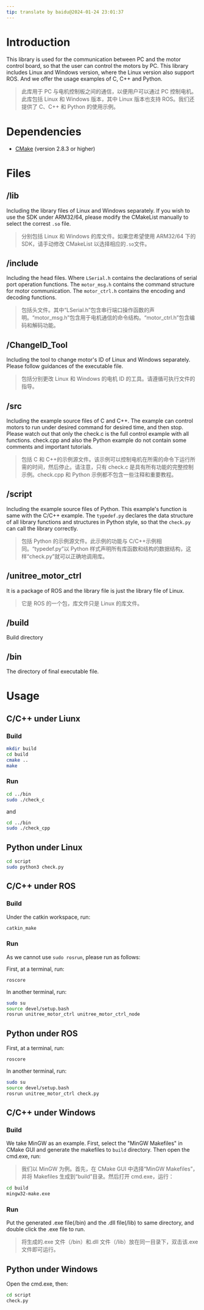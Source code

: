 ```yaml
---
tip: translate by baidu@2024-01-24 23:01:37
---
```


# Introduction

This library is used for the communication between PC and the motor control board, so that the user can control the motors by PC. This library includes Linux and Windows version, where the Linux version also support ROS. And we offer the usage examples of C, C++ and Python.

> 此库用于 PC 与电机控制板之间的通信，以便用户可以通过 PC 控制电机。此库包括 Linux 和 Windows 版本，其中 Linux 版本也支持 ROS。我们还提供了 C、C++ 和 Python 的使用示例。

# Dependencies

- [CMake](http://www.cmake.org) (version 2.8.3 or higher)

# Files

## /lib

Including the library files of Linux and Windows separately. If you wish to use the SDK under ARM32/64, please modify the CMakeList manually to select the correst `.so` file.

> 分别包括 Linux 和 Windows 的库文件。如果您希望使用 ARM32/64 下的 SDK，请手动修改 CMakeList 以选择相应的`.so`文件。

## /include

Including the head files. Where `LSerial.h` contains the declarations of serial port operation functions. The `motor_msg.h` contains the command structure for motor communication. The `motor_ctrl.h` contains the encoding and decoding functions.

> 包括头文件。其中“LSerial.h”包含串行端口操作函数的声明。“motor_msg.h”包含用于电机通信的命令结构。“motor_ctrl.h”包含编码和解码功能。

## /ChangeID_Tool

Including the tool to change motor's ID of Linux and Windows separately. Please follow guidances of the executable file.

> 包括分别更改 Linux 和 Windows 的电机 ID 的工具。请遵循可执行文件的指导。

## /src

Including the example source files of C and C++. The example can control motors to run under desired command for desired time, and then stop. Please watch out that only the check.c is the full control example with all functions. check.cpp and also the Python example do not contain some comments and important tutorials.

> 包括 C 和 C++的示例源文件。该示例可以控制电机在所需的命令下运行所需的时间，然后停止。请注意，只有 check.c 是具有所有功能的完整控制示例。check.cpp 和 Python 示例都不包含一些注释和重要教程。

## /script

Including the example source files of Python. This example's function is same with the C/C++ example. The `typedef.py` declares the data structure of all library functions and structures in Python style, so that the `check.py` can call the library correctly.

> 包括 Python 的示例源文件。此示例的功能与 C/C++示例相同。“typedef.py”以 Python 样式声明所有库函数和结构的数据结构，这样“check.py”就可以正确地调用库。

## /unitree_motor_ctrl

It is a package of ROS and the library file is just the library file of Linux.

> 它是 ROS 的一个包，库文件只是 Linux 的库文件。

## /build

Build directory

## /bin

The directory of final executable file.

# Usage

## C/C++ under Liunx

### Build

```bash
mkdir build
cd build
cmake ..
make
```

### Run

```bash
cd ../bin
sudo ./check_c
```

and

```bash
cd ../bin
sudo ./check_cpp
```

## Python under Linux

```bash
cd script
sudo python3 check.py
```

## C/C++ under ROS

### Build

Under the catkin workspace, run:

```bash
catkin_make
```

### Run

As we cannot use `sudo rosrun`, please run as follows:

First, at a terminal, run:

```bash
roscore
```

In another terminal, run:

```bash
sudo su
source devel/setup.bash
rosrun unitree_motor_ctrl unitree_motor_ctrl_node
```

## Python under ROS

First, at a terminal, run:

```bash
roscore
```

In another terminal, run:

```bash
sudo su
source devel/setup.bash
rosrun unitree_motor_ctrl check.py
```

## C/C++ under Windows

### Build

We take MinGW as an example. First, select the "MinGW Makefiles" in CMake GUI and generate the makefiles to `build` directory. Then open the cmd.exe, run:

> 我们以 MinGW 为例。首先，在 CMake GUI 中选择“MinGW Makefiles”，并将 Makefiles 生成到“build”目录。然后打开 cmd.exe，运行：

```bash
cd build
mingw32-make.exe
```

### Run

Put the generated .exe file(/bin) and the .dll file(/lib) to same directory, and double click the .exe file to run.

> 将生成的.exe 文件（/bin）和.dll 文件（/lib）放在同一目录下，双击该.exe 文件即可运行。

## Python under Windows

Open the cmd.exe, then:

```bash
cd script
check.py
```
